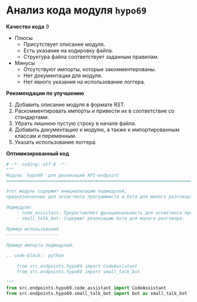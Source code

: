 # Анализ кода модуля `hypo69`

**Качество кода**
9
- Плюсы
    -  Присутствует описание модуля.
    -  Есть указание на кодировку файла.
    -  Структура файла соответствует заданным правилам.
- Минусы
    -  Отсутствуют импорты, которые закомментированы.
    -  Нет документации для модуля.
    -  Нет явного указания на использование логгера.

**Рекомендации по улучшению**

1.  Добавить описание модуля в формате RST.
2.  Раскомментировать импорты и привести их в соответствие со стандартами.
3.  Убрать лишнюю пустую строку в начале файла.
4.  Добавить документацию к модулю, а также к импортированным классам и переменным.
5.  Указать использование логгера.

**Оптимизированный код**

```python
# -*- coding: utf-8 -*-
"""
Модуль `hypo69` для реализации API-endpoint
=========================================================================================

Этот модуль содержит инициализацию подмодулей, 
предназначенных для ассистента программиста и бота для малого разговора.

Подмодули:
    - code_assistant: Предоставляет функциональность для ассистента программиста.
    - small_talk_bot: Содержит реализацию бота для малого разговора.

Пример использования
--------------------

Пример импорта подмодулей:

.. code-block:: python

    from src.endpoints.hypo69 import CodeAssistant
    from src.endpoints.hypo69 import small_talk_bot

"""
from src.endpoints.hypo69.code_assistant import CodeAssistant
from src.endpoints.hypo69.small_talk_bot import bot as small_talk_bot

```